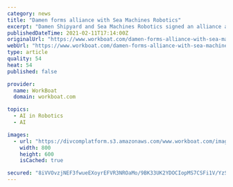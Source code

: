 ```yaml
---
category: news
title: "Damen forms alliance with Sea Machines Robotics"
excerpt: "Damen Shipyard and Sea Machines Robotics signed an alliance agreement to further investigate the adoption of collision avoidance functionality onboard of Damen ships. For the past four year"
publishedDateTime: 2021-02-11T17:14:00Z
originalUrl: "https://www.workboat.com/damen-forms-alliance-with-sea-machines-robotics"
webUrl: "https://www.workboat.com/damen-forms-alliance-with-sea-machines-robotics"
type: article
quality: 54
heat: 54
published: false

provider:
  name: WorkBoat
  domain: workboat.com

topics:
  - AI in Robotics
  - AI

images:
  - url: "https://divcomplatform.s3.amazonaws.com/www.workboat.com/images/02a6c9ddf39fec605b2e4f7a23e18fe4.jpeg"
    width: 800
    height: 600
    isCached: true

secured: "8iVVOvzjNEF3fwueEXoyrEFVR3NROaMo/9BK33UK2YDOCIopMS7CSFi1V/YzSawqBvMt7Yb7LM6Eq/Y8yVVCPW5x6GedkluMsc+DpdGXFiPPrR7kYBYNo7zwhIicZC6BosroWOC0tJAwAcDhSiNNpaPgowptzq9JurOLVK+f1EJO1w8HITCeYU7i0eH7/bcdSzzsyIyRVXVYhJXo72rc8qFIf6HEF06WynDl0n0FDaveLG7fFmHXiUqpcC26ykbt9Aq+fGKoHzYvAvep/bqxWjbluAU2pihDLHwFHYdZHyG7LyhU+bv+40jrb7RuoNwae5RPi1vfwErStcBZC0fdM+YNryKOSjOe/klQiLWsYtk=;uWsOEblANgHS3srHomplBg=="
---
```


